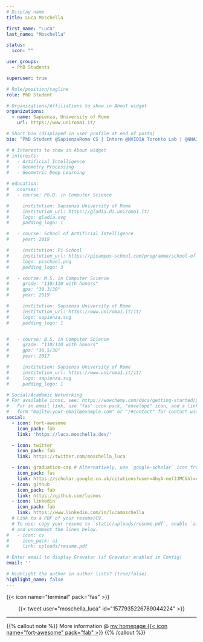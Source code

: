 ```yaml
---
# Display name
title: Luca Moschella

first_name: "Luca"
last_name: "Moschella"

status:
  icon: ""

user_groups:
  - PhD Students

superuser: true

# Role/position/tagline
role: PhD Student

# Organizations/Affiliations to show in About widget
organizations:
  - name: Sapienza, University of Rome
    url: https://www.uniroma1.it/

# Short bio (displayed in user profile at end of posts)
bio: "PhD Student @SapienzaRoma CS | Intern @NVIDIA Toronto Lab | @NNAISENSE"

# # Interests to show in About widget
# interests:
#   - Artificial Intelligence
#   - Geometry Processing
#   - Geometric Deep Learning

# education:
#   courses:
#   - course: Ph.D. in Computer Science

#     institution: Sapienza University of Rome
#     institution_url: https://gladia.di.uniroma1.it/
#     logo: gladia.svg
#     padding_logo: 1

#   - course: School of Artificial Intelligence
#     year: 2019

#     institution: Pi School
#     institution_url: https://picampus-school.com/programme/school-of-ai/
#     logo: pischool.png
#     padding_logo: 3

#   - course: M.S. in Computer Science
#     grade: "110/110 with honors"
#     gpa: "30.3/30"
#     year: 2019

#     institution: Sapienza University of Rome
#     institution_url: https://www.uniroma1.it/it/
#     logo: sapienza.svg
#     padding_logo: 1


#   - course: B.S. in Computer Science
#     grade: "110/110 with honors"
#     gpa: "30.5/30"
#     year: 2017

#     institution: Sapienza University of Rome
#     institution_url: https://www.uniroma1.it/it/
#     logo: sapienza.svg
#     padding_logo: 1

# Social/Academic Networking
# For available icons, see: https://wowchemy.com/docs/getting-started/page-builder/#icons
#   For an email link, use "fas" icon pack, "envelope" icon, and a link in the
#   form "mailto:your-email@example.com" or "/#contact" for contact widget.
social:
  - icon: fort-awesome
    icon_pack: fab
    link: 'https://luca.moschella.dev/'

  - icon: twitter
    icon_pack: fab
    link: https://twitter.com/moschella_luca

  - icon: graduation-cap # Alternatively, use `google-scholar` icon from `ai` icon pack
    icon_pack: fas
    link: https://scholar.google.co.uk/citations?user=4byA-nefJJMC&hl=en
  - icon: github
    icon_pack: fab
    link: https://github.com/lucmos
  - icon: linkedin
    icon_pack: fab
    link: https://www.linkedin.com/in/lucamoschella
  # Link to a PDF of your resume/CV.
  # To use: copy your resume to `static/uploads/resume.pdf`, enable `ai` icons in `params.yaml`,
  # and uncomment the lines below.
#   - icon: cv
#     icon_pack: ai
#     link: uploads/resume.pdf

# Enter email to display Gravatar (if Gravatar enabled in Config)
email: ''

# Highlight the author in author lists? (true/false)
highlight_name: false
---
```



<!-- {{% callout note %}}
Checkout my [personal website](https://www.luca.moschella.dev) :smile:
{{% /callout %}} -->



{{< icon name="terminal" pack="fas" >}}

<DIV align="center">
{{<  tweet user="moschella_luca" id="1577935226789044224" >}}
</DIV>

---

{{% callout note %}}
More information @ [my homepage {{< icon name="fort-awesome" pack="fab" >}}](https://www.luca.moschella.dev)
{{% /callout %}}
